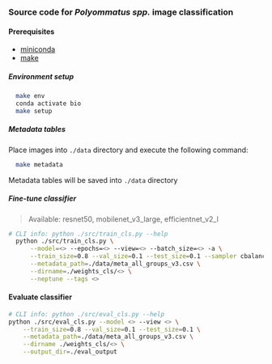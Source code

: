 ### Source code for _Polyommatus spp._ image classification

#### Prerequisites
* [miniconda](https://www.anaconda.com/docs/getting-started/miniconda/install)
* [make](https://www.gnu.org/software/make/manual/make.html)

##### Environment setup
```bash
  make env
  conda activate bio
  make setup
```

##### Metadata tables

Place images into `./data` directory and execute the following command:
```bash
  make metadata
```
Metadata tables will be saved into `./data` directory


##### Fine-tune classifier

> Available: resnet50, mobilenet_v3_large, efficientnet_v2_l
```bash
# CLI info: python ./src/train_cls.py --help
  python ./src/train_cls.py \
      --model=<> --epochs=<> --view=<> --batch_size=<> -a \
      --train_size=0.8 --val_size=0.1 --test_size=0.1 --sampler cbalanced \
      --metadata_path=./data/meta_all_groups_v3.csv \
      --dirname=./weights_cls/<> \
      --neptune --tags <>
```

#### Evaluate classifier
```bash
# CLI info: python ./src/eval_cls.py --help
python ./src/eval_cls.py --model <> --view <> \
    --train_size=0.8 --val_size=0.1 --test_size=0.1 \
    --metadata_path=./data/meta_all_groups_v3.csv \
    --dirname ./weights_cls/<> \
    --output_dir=./eval_output
```
